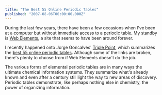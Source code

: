 ```yaml
---
title: "The Best 55 Online Periodic Tables"
published: "2007-08-06T00:00:00.000Z"
---
```


During the last few years, there have been a few occasions when I've been at a computer but without immediate access to a periodic table. My standby is [Web Elements](http://www.webelements.com/), a site that seems to have been around forever.

I recently happened onto Jorge Goncalves' [Triple Point](http://pontotriplo.org/triplepoint/), which summarizes the [best 55 online periodic tables](http://pontotriplo.org/triplepoint/2007/05/the_best_55_online_periodic_tables.html). Although some of the links are broken, there's plenty to choose from if Web Elements doesn't do the job.

The various forms of elemental periodic tables are in many ways the ultimate chemical information systems. They summarize what's already known and even after a century still light the way to new areas of discovery. Periodic tables demonstrate, like perhaps nothing else in chemistry, the power of organizing information.